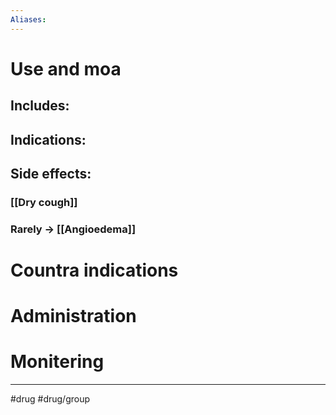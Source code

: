 ```yaml
---
Aliases:
---
```

# Use and moa
## Includes:
## Indications:
## Side effects:
### [[Dry cough]]
### Rarely -> [[Angioedema]]
# Countra indications
# Administration 
# Monitering 

---
#drug #drug/group 